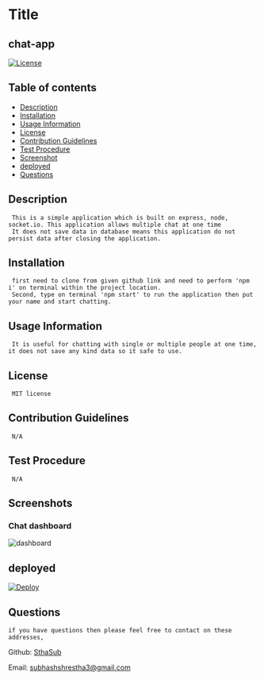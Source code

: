   # Title
  ## chat-app
  
  [![License](https://img.shields.io/badge/License-MIT-yellow.svg)](https://opensource.org/licenses/MIT)
  
  ## Table of contents 
  - [Description](#description)
  - [Installation](#installation)
  - [Usage Information](#usage-information)
  - [License](#license)
  - [Contribution Guidelines](#contribution-guidelines)
  - [Test Procedure](#test-procedure)
  - [Screenshot](#screenshot)
  - [deployed](#deployed)
  - [Questions](#questions)
  
  ## Description
     This is a simple application which is built on express, node, socket.io. This application allows multiple chat at one time
     It does not save data in database means this application do not persist data after closing the application.

  ## Installation
     first need to clone from given github link and need to perform 'npm i' on terminal within the project location. 
     Second, type on terminal 'npm start' to run the application then put your name and start chatting.  

  ## Usage Information
     It is useful for chatting with single or multiple people at one time, it does not save any kind data so it safe to use.

  ## License
     MIT license
  
  ## Contribution Guidelines
     N/A

  ## Test Procedure
     N/A
  
  ## Screenshots
  ### Chat dashboard
  ![dashboard](./public/images/simple-chat-app.PNG)

  ## deployed
  [![Deploy](https://www.herokucdn.com/deploy/button.svg)](https://real-time-talking.herokuapp.com/)
  
  ## Questions
    if you have questions then please feel free to contact on these addresses,
  
  Github: [SthaSub](https://github.com/SthaSub)
  
  Email: [subhashshrestha3@gmail.com](subhashshrestha3@gmail.com)
    